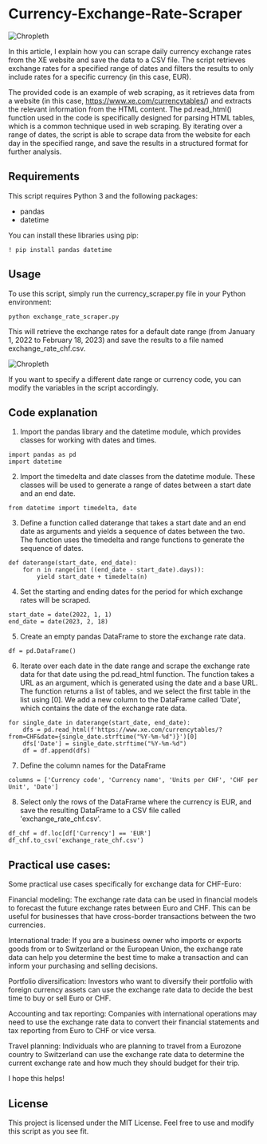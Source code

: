 # Currency-Exchange-Rate-Scraper

![Chropleth](https://github.com/bkhan1820/Currency-Exchange-Rate-Scraper/blob/main/photos/apps.4865.9007199266244244.8a1b6114-110d-4101-abbc-e2fbbc92cb6a.png)

In this article, I explain how you can scrape daily currency exchange rates from the XE website and save the data to a CSV file. The script retrieves exchange rates for a specified range of dates and filters the results to only include rates for a specific currency (in this case, EUR).

The provided code is an example of web scraping, as it retrieves data from a website (in this case, https://www.xe.com/currencytables/) and extracts the relevant information from the HTML content. The pd.read_html() function used in the code is specifically designed for parsing HTML tables, which is a common technique used in web scraping. By iterating over a range of dates, the script is able to scrape data from the website for each day in the specified range, and save the results in a structured format for further analysis.


## Requirements

This script requires Python 3 and the following packages:

- pandas
- datetime

You can install these libraries using pip:

```! pip install pandas datetime ```


## Usage

To use this script, simply run the currency_scraper.py file in your Python environment:

```python exchange_rate_scraper.py ```

This will retrieve the exchange rates for a default date range (from January 1, 2022 to February 18, 2023) and save the results to a file named exchange_rate_chf.csv.


![Chropleth](https://github.com/bkhan1820/Currency-Exchange-Rate-Scraper/blob/main/photos/Screenshot%202023-02-18%20at%2022.40.31.png)

If you want to specify a different date range or currency code, you can modify the variables in the script accordingly.

## Code explanation

1. Import the pandas library and the datetime module, which provides classes for working with dates and times.

```
import pandas as pd
import datetime
```

2. Import the timedelta and date classes from the datetime module. These classes will be used to generate a range of dates between a start date and an end date.

````
from datetime import timedelta, date
````

3. Define a function called daterange that takes a start date and an end date as arguments and yields a sequence of dates between the two. The function uses the timedelta and range functions to generate the sequence of dates.

```
def daterange(start_date, end_date):
    for n in range(int ((end_date - start_date).days)):
        yield start_date + timedelta(n)
````

4. Set the starting and ending dates for the period for which exchange rates will be scraped.

````
start_date = date(2022, 1, 1)
end_date = date(2023, 2, 18)
````

5. Create an empty pandas DataFrame to store the exchange rate data.

````
df = pd.DataFrame()
````
6. Iterate over each date in the date range and scrape the exchange rate data for that date using the pd.read_html function. The function takes a URL as an argument, which is generated using the date and a base URL. The function returns a list of tables, and we select the first table in the list using [0]. We add a new column to the DataFrame called 'Date', which contains the date of the exchange rate data.

`````
for single_date in daterange(start_date, end_date):
    dfs = pd.read_html(f'https://www.xe.com/currencytables/?from=CHF&date={single_date.strftime("%Y-%m-%d")}')[0]
    dfs['Date'] = single_date.strftime("%Y-%m-%d")
    df = df.append(dfs)
`````

7. Define the column names for the DataFrame

````
columns = ['Currency code', 'Currency name', 'Units per CHF', 'CHF per Unit', 'Date']
`````

8. Select only the rows of the DataFrame where the currency is EUR, and save the resulting DataFrame to a CSV file called 'exchange_rate_chf.csv'.

 `````
df_chf = df.loc[df['Currency'] == 'EUR']
df_chf.to_csv('exchange_rate_chf.csv')
`````

## Practical use cases:

Some practical use cases specifically for exchange data for CHF-Euro:

Financial modeling: The exchange rate data can be used in financial models to forecast the future exchange rates between Euro and CHF. This can be useful for businesses that have cross-border transactions between the two currencies.

International trade: If you are a business owner who imports or exports goods from or to Switzerland or the European Union, the exchange rate data can help you determine the best time to make a transaction and can inform your purchasing and selling decisions.

Portfolio diversification: Investors who want to diversify their portfolio with foreign currency assets can use the exchange rate data to decide the best time to buy or sell Euro or CHF.

Accounting and tax reporting: Companies with international operations may need to use the exchange rate data to convert their financial statements and tax reporting from Euro to CHF or vice versa.

Travel planning: Individuals who are planning to travel from a Eurozone country to Switzerland can use the exchange rate data to determine the current exchange rate and how much they should budget for their trip.

I hope this helps!

## License

This project is licensed under the MIT License. Feel free to use and modify this script as you see fit.
